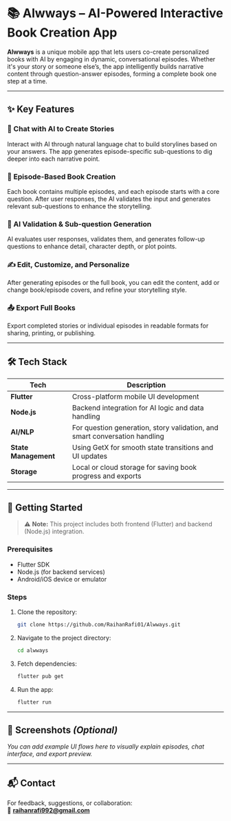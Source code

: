 # 📚 Alwways – AI-Powered Interactive Book Creation App

**Alwways** is a unique mobile app that lets users co-create personalized books with AI by engaging in dynamic, conversational episodes. Whether it's your story or someone else’s, the app intelligently builds narrative content through question-answer episodes, forming a complete book one step at a time.

---

## ✨ Key Features

### 💬 Chat with AI to Create Stories

Interact with AI through natural language chat to build storylines based on your answers. The app generates episode-specific sub-questions to dig deeper into each narrative point.

### 📖 Episode-Based Book Creation

Each book contains multiple episodes, and each episode starts with a core question. After user responses, the AI validates the input and generates relevant sub-questions to enhance the storytelling.

### 🧠 AI Validation & Sub-question Generation

AI evaluates user responses, validates them, and generates follow-up questions to enhance detail, character depth, or plot points.

### ✍️ Edit, Customize, and Personalize

After generating episodes or the full book, you can edit the content, add or change book/episode covers, and refine your storytelling style.

### 📤 Export Full Books

Export completed stories or individual episodes in readable formats for sharing, printing, or publishing.

---

## 🛠️ Tech Stack

| Tech                 | Description                                                                |
| -------------------- | -------------------------------------------------------------------------- |
| **Flutter**          | Cross-platform mobile UI development                                       |
| **Node.js**          | Backend integration for AI logic and data handling                         |
| **AI/NLP**           | For question generation, story validation, and smart conversation handling |
| **State Management** | Using GetX for smooth state transitions and UI updates                     |
| **Storage**          | Local or cloud storage for saving book progress and exports                |

---

## 🚀 Getting Started

> ⚠️ **Note:** This project includes both frontend (Flutter) and backend (Node.js) integration.

### Prerequisites

- Flutter SDK
- Node.js (for backend services)
- Android/iOS device or emulator

### Steps

1. Clone the repository:
   ```bash
   git clone https://github.com/RaihanRafi01/Alwways.git
   ```
2. Navigate to the project directory:
   ```bash
   cd alwways
   ```
3. Fetch dependencies:
   ```bash
   flutter pub get
   ```
4. Run the app:
   ```bash
   flutter run
   ```

---

## 📸 Screenshots *(Optional)*

*You can add example UI flows here to visually explain episodes, chat interface, and export preview.*

---

## 📬 Contact

For feedback, suggestions, or collaboration:\
📧 **[raihanrafi992@gmail.com](mailto\:raihanrafi992@gmail.com)**
